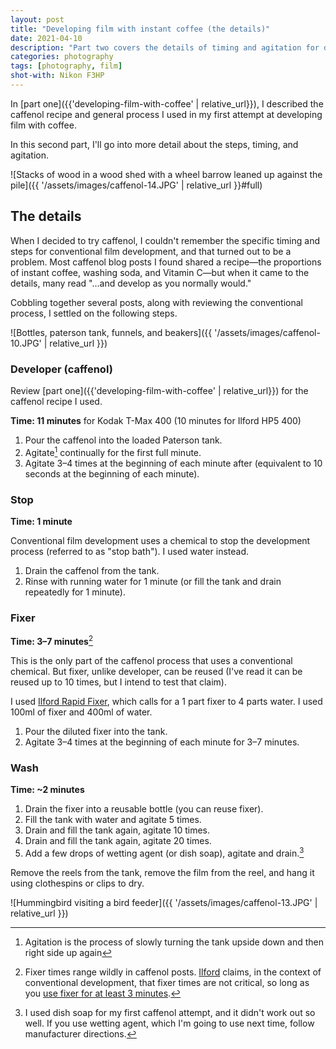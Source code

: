 ```yaml
---
layout: post
title: "Developing film with instant coffee (the details)"
date: 2021-04-10
description: "Part two covers the details of timing and agitation for developing with caffenol."
categories: photography
tags: [photography, film]
shot-with: Nikon F3HP
---
```


In [part one]({{'developing-film-with-coffee' | relative_url}}), I described the caffenol recipe and general process I used in my first attempt at developing film with coffee.

In this second part, I'll go into more detail about the steps, timing, and agitation.

![Stacks of wood in a wood shed with a wheel barrow leaned up against the pile]({{ '/assets/images/caffenol-14.JPG' | relative_url }}#full)

## The details
When I decided to try caffenol, I couldn't remember the specific timing and steps for conventional film development, and that turned out to be a problem. Most caffenol blog posts I found shared a recipe—the proportions of instant coffee, washing soda, and Vitamin C—but when it came to the details, many read "...and develop as you normally would."

Cobbling together several posts, along with reviewing the conventional process, I settled on the following steps.

![Bottles, paterson tank, funnels, and beakers]({{ '/assets/images/caffenol-10.JPG' | relative_url }})

### Developer (caffenol)
Review [part one]({{'developing-film-with-coffee' | relative_url}}) for the caffenol recipe I used.

**Time: 11 minutes** for Kodak T-Max 400 (10 minutes for Ilford HP5 400)
1. Pour the caffenol into the loaded Paterson tank.
1. Agitate[^1] continually for the first full minute.
1. Agitate 3–4 times at the beginning of each minute after (equivalent to 10 seconds at the beginning of each minute).

[^1]: Agitation is the process of slowly turning the tank upside down and then right side up again

### Stop
**Time: 1 minute**

Conventional film development uses a chemical to stop the development process (referred to as "stop bath"). I used water instead.

1. Drain the caffenol from the tank.
1. Rinse with running water for 1 minute (or fill the tank and drain repeatedly for 1 minute).

### Fixer
**Time: 3–7 minutes**[^2]

This is the only part of the caffenol process that uses a conventional chemical. But fixer, unlike developer, can be reused (I've read it can be reused up to 10 times, but I intend to test that claim).

I used [Ilford Rapid Fixer](https://www.ilfordphoto.com/rapid-fixer-product), which calls for a 1 part fixer to 4 parts water. I used 100ml of fixer and 400ml of water.

1. Pour the diluted fixer into the tank.
1. Agitate 3–4 times at the beginning of each minute for 3–7 minutes.

[^2]: Fixer times range wildly in caffenol posts. [Ilford](https://www.ilfordphoto.com/) claims, in the context of conventional development, that fixer times are not critical, so long as you [use fixer for at least 3 minutes](https://www.ilfordphoto.com/beginners-guide-processing-film/).

### Wash
**Time: ~2 minutes**

1. Drain the fixer into a reusable bottle (you can reuse fixer).
1. Fill the tank with water and agitate 5 times.
1. Drain and fill the tank again, agitate 10 times.
1. Drain and fill the tank again, agitate 20 times.
1. Add a few drops of wetting agent (or dish soap), agitate and drain.[^3]

[^3]: I used dish soap for my first caffenol attempt, and it didn't work out so well. If you use wetting agent, which I'm going to use next time, follow manufacturer directions.

Remove the reels from the tank, remove the film from the reel, and hang it using clothespins or clips to dry.

![Hummingbird visiting a bird feeder]({{ '/assets/images/caffenol-13.JPG' | relative_url }})